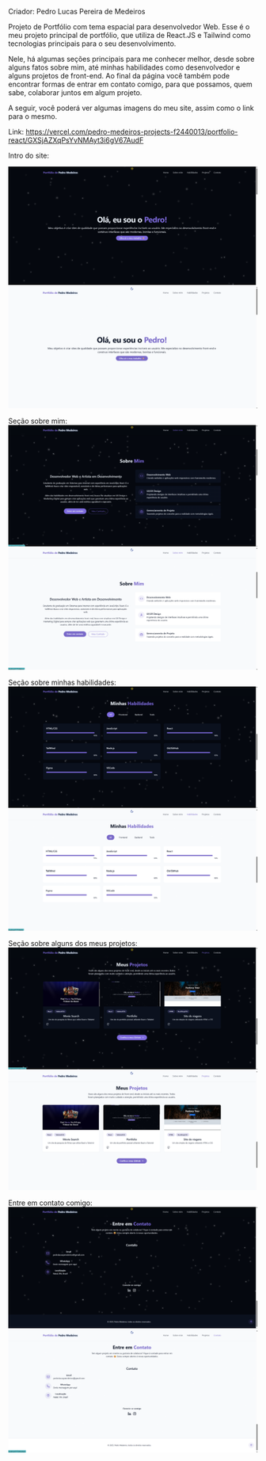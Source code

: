 Criador: Pedro Lucas Pereira de Medeiros

Projeto de Portfólio com tema espacial para desenvolvedor Web. Esse é o meu projeto principal de portfólio, que utiliza de React.JS e Tailwind como tecnologias principais para o seu desenvolvimento.

Nele, há algumas seções principais para me conhecer melhor, desde sobre alguns fatos sobre mim, até minhas habilidades como desenvolvedor e alguns projetos de front-end. Ao final da página você também pode encontrar formas de entrar em contato comigo, para que possamos, quem sabe, colaborar juntos em algum projeto. 

A seguir, você poderá ver algumas imagens do meu site, assim como o link para o mesmo.

Link: https://vercel.com/pedro-medeiros-projects-f2440013/portfolio-react/GXSjAZXqPsYvNMAyt3i6gV67AudF

Intro do site: 

![alt text](image.png)
![alt text](image-1.png)

Seção sobre mim:
![alt text](image-2.png)
![alt text](image-3.png)

Seção sobre minhas habilidades:
![alt text](image-4.png)
![alt text](image-5.png)

Seção sobre alguns dos meus projetos:
![alt text](image-6.png)
![alt text](image-7.png)

Entre em contato comigo:
![alt text](image-8.png)
![alt text](image-9.png)